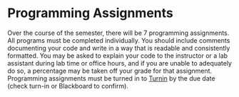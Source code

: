 # Programming Assignments
Over the course of the semester, there will be 7 programming assignments. All programs must be completed individually. You should include comments documenting your code and write in a way that is readable and consistently formatted. You may be asked to explain your code to the instructor or a lab assistant during lab time or office hours, and if you are unable to adequately do so, a percentage may be taken off your grade for that assignment. Programming assignments must be turned in to [Turnin](https://turnin.ecst.csuchico.edu/) by the due date (check turn-in or Blackboard to confirm).
